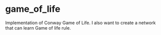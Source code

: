 # game_of_life
Implementation of Conway Game of Life. I also want to create a network that can learn Game of life rule.
